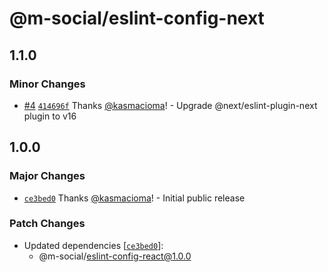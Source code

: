 # @m-social/eslint-config-next

## 1.1.0

### Minor Changes

- [#4](https://github.com/m-social/frontend-configs/pull/4) [`414696f`](https://github.com/m-social/frontend-configs/commit/414696f4615b5c915c7c6bd2d311c2d37f198f88) Thanks [@kasmacioma](https://github.com/kasmacioma)! - Upgrade @next/eslint-plugin-next plugin to v16

## 1.0.0

### Major Changes

- [`ce3bed0`](https://github.com/m-social/frontend-configs/commit/ce3bed072124c1bf7e351c987338fa7a611689a4) Thanks [@kasmacioma](https://github.com/kasmacioma)! - Initial public release

### Patch Changes

- Updated dependencies [[`ce3bed0`](https://github.com/m-social/frontend-configs/commit/ce3bed072124c1bf7e351c987338fa7a611689a4)]:
  - @m-social/eslint-config-react@1.0.0
